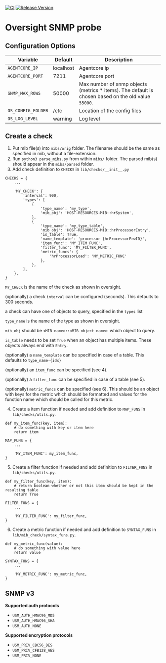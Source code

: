 [![CI](https://github.com/oversight-monitoring/snmpprobe/workflows/CI/badge.svg)](https://github.com/oversight-monitoring/snmpprobe/actions)
[![Release Version](https://img.shields.io/github/release/oversight-monitoring/snmpprobe)](https://github.com/oversight-monitoring/snmpprobe/releases)

# Oversight SNMP probe


## Configuration Options
Variable           | Default     | Description
-------------------|-------------|------------------------------------
`AGENTCORE_IP`     | localhost   | Agentcore ip
`AGENTCORE_PORT`   | 7211        | Agentcore port
`SNMP_MAX_ROWS`    | 50000       | Max number of snmp objects (metrics * items). The default is chosen based on the old value `55000`.
`OS_CONFIG_FOLDER` | /etc        | Location of the config files
`OS_LOG_LEVEL`     | warning     | Log level

## Create a check

1. Put mib file(s) into `mibs/orig` folder. The filename should be the same as specified in mib, without a file-extension.
2. Run `python3 parse_mibs.py` from within `mibs/` folder. The parsed mib(s) should appear in the `mibs/parsed` folder.
3. Add check definition to `CHECKS` in `lib/checks/__init__.py`
```
CHECKS = {
    ...

    'MY_CHECK': {
        'interval': 900,
        'types': [
            {
                'type_name': 'my_type',
                'mib_obj': 'HOST-RESOURCES-MIB::hrSystem',
            },
            {
                'type_name': 'my_type_table',
                'mib_obj': 'HOST-RESOURCES-MIB::hrProcessorEntry',
                'is_table': True,
                'name_template': 'processor {hrProcessorFrwID}',
                'item_func': 'MY_ITEM_FUNC',
                'filter_func': 'MY_FILTER_FUNC',
                'metric_funcs': {
                    'hrProcessorLoad': 'MY_METRIC_FUNC'
                },
            },
        ],
    },
}
```
`MY_CHECK` is the name of the check as shown in oversight.

(optionally) a check `interval` can be configured (seconds). This defaults to 300 seconds.

a check can have one of objects to query, specified in the `types` list

`type_name` is the name of the type as shown in oversight.

`mib_obj` should be `<MIB name>::<MIB object name>`: which object to query.

`is_table` needs to be set `True` when an object has multiple items. These objects always end with `Entry`.

(optionally) a `name_template` can be specified in case of a table. This defaults to `type_name-{idx}`

(optionally) an `item_func` can be specified (see 4).

(optionally) a `filter_func` can be specified in case of a table (see 5).

(optionally) `metric_funcs` can be specified (see 6). This should be an object with keys for the metric which should be formatted and values for the function name which should be called for this metric.

4. Create a item function if needed and add definition to `MAP_FUNS` in `lib/checks/utils.py`.
```
def my_item_func(key, item):
    # do something with key or item here
    return item

MAP_FUNS = {
    ...

    'MY_ITEM_FUNC': my_item_func,
}
```

5. Create a filter function if needed and add definition to `FILTER_FUNS` in `lib/checks/utils.py`.
```
def my_filter_func(key, item):
    # return boolean whether or not this item should be kept in the resulting table
    return True

FILTER_FUNS = {
    ...

    'MY_FILTER_FUNC': my_filter_func,
}
```

6. Create a metric function if needed and add definition to `SYNTAX_FUNS` in `lib/mib_check/syntax_funs.py`.
```
def my_metric_func(value):
    # do something with value here
    return value

SYNTAX_FUNS = {
    ...

    'MY_METRIC_FUNC': my_metric_func,
}
```


## SNMP v3

**Supported auth protocols**
- `USM_AUTH_HMAC96_MD5`
- `USM_AUTH_HMAC96_SHA`
- `USM_AUTH_NONE`

**Supported encryption protocols**
- `USM_PRIV_CBC56_DES`
- `USM_PRIV_CFB128_AES`
- `USM_PRIV_NONE`
